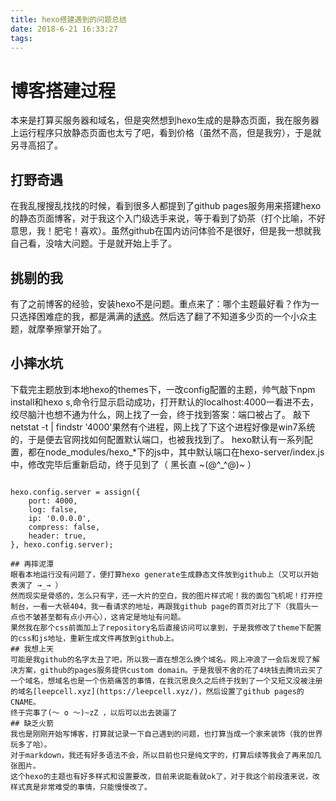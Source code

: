 ```yaml
---
title: hexo搭建遇到的问题总结
date: 2018-6-21 16:33:27
tags:
---
```

# 博客搭建过程
本来是打算买服务器和域名，但是突然想到hexo生成的是静态页面，我在服务器上运行程序只放静态页面也太亏了吧，看到价格（虽然不高，但是我穷），于是就另寻高招了。
## 打野奇遇
在我乱搜搜乱找找的时候，看到很多人都提到了github pages服务用来搭建hexo的静态页面博客，对于我这个入门级选手来说，等于看到了奶茶（打个比喻，不好意思，我！肥宅！喜欢）。虽然github在国内访问体验不是很好，但是我一想就我自己看，没啥大问题。于是就开始上手了。
## 挑剔的我
有了之前博客的经验，安装hexo不是问题。重点来了：哪个主题最好看？作为一只选择困难症的我，都是满满的[诱惑](https://hexo.io/themes/)。然后选了翻了不知道多少页的一个小众主题，就摩拳擦掌开始了。
## 小摔水坑
下载完主题放到本地hexo的themes下，一改config配置的主题，帅气敲下npm install和hexo s,命令行显示启动成功，打开默认的localhost:4000一看进不去，绞尽脑汁也想不通为什么，网上找了一会，终于找到答案：端口被占了。
敲下netstat -t | findstr '4000'果然有个进程，网上找了下这个进程好像是win7系统的，于是便去官网找如何配置默认端口，也被我找到了。
hexo默认有一系列配置，都在node_modules/hexo_*下的js中，其中默认端口在hexo-server/index.js中，修改完毕后重新启动，终于见到了（ 黑长直 ~(@^_^@)~ ）
<pre class="lang-js"><code>
hexo.config.server = assign({
    port: 4000,
    log: false,
    ip: '0.0.0.0',
    compress: false,
    header: true,
}, hexo.config.server);

## 再摔泥潭
眼看本地运行没有问题了，便打算hexo generate生成静态文件放到github上（又可以开始表演了 →_→ ）
然而现实是骨感的，怎么只有字，还一大片的空白，我的图片样式呢！我的面包飞机呢！打开控制台，一看一大顿404，我一看请求的地址，再跟我github page的首页对比了下（我眉头一点也不皱甚至都有点小开心），这肯定是地址有问题。
果然我在那个css前面加上了repository名后直接访问可以拿到，于是我修改了theme下配置的css和js地址，重新生成文件再放到github上。
## 我想上天
可能是我github的名字太丑了吧，所以我一直在想怎么换个域名。网上冲浪了一会后发现了解决方案，github的pages服务提供custom domain。于是我很不舍的花了4块钱去腾讯云买了一个域名，想域名也是一个伤筋痛苦的事情，在我沉思良久之后终于找到了一个又短又没被注册的域名[leepcell.xyz](https://leepcell.xyz/)，然后设置了github pages的CNAME。
终于完事了(～ o ～)~zZ ，以后可以出去装逼了
## 缺乏火箭
我也是刚刚开始写博客，打算就记录一下自己遇到的问题，也打算当成一个家来装饰（我的世界玩多了哈）。
对于markdown，我还有好多语法不会，所以目前也只是纯文字的，打算后续等我会了再来加几张图片。
这个hexo的主题也有好多样式和设置要改，目前来说能看就ok了，对于我这个前段渣来说，改样式真是非常难受的事情，只能慢慢改了。